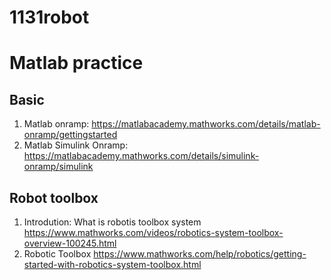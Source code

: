 # 1131robot
# Matlab practice
## Basic
1. Matlab onramp: https://matlabacademy.mathworks.com/details/matlab-onramp/gettingstarted
2. Matlab Simulink Onramp: https://matlabacademy.mathworks.com/details/simulink-onramp/simulink
## Robot toolbox
1. Introdution: What is robotis toolbox system https://www.mathworks.com/videos/robotics-system-toolbox-overview-100245.html
2. Robotic Toolbox https://www.mathworks.com/help/robotics/getting-started-with-robotics-system-toolbox.html

